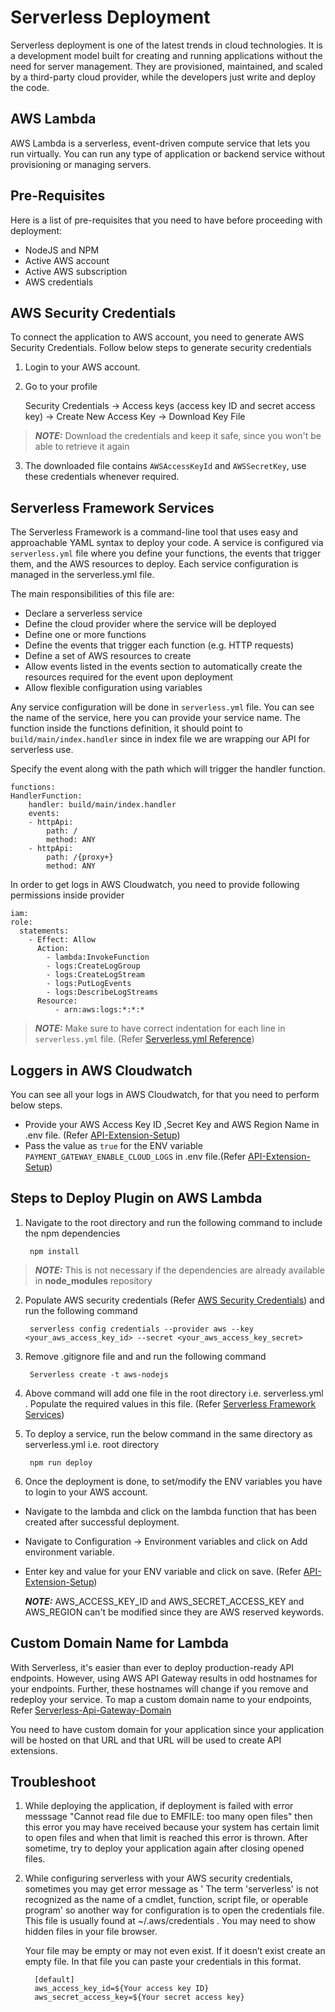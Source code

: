 # Serverless Deployment

Serverless deployment is one of the latest trends in cloud technologies. It is a development model built for creating and running applications without the need for server management. They are provisioned, maintained, and scaled by a third-party cloud provider, while the developers just write and deploy the code.

## AWS Lambda

AWS Lambda is a serverless, event-driven compute service that lets you run virtually. You can run any type of application or backend service without provisioning or managing servers.

## Pre-Requisites

Here is a list of pre-requisites that you need to have before proceeding with deployment:

- NodeJS and NPM
- Active AWS account
- Active AWS subscription
- AWS credentials

## <a name="AWSSecurityCredentials"></a>AWS Security Credentials

To connect the application to AWS account, you need to generate AWS Security Credentials. Follow below steps to generate security credentials

1. Login to your AWS account.

2. Go to your profile

   Security Credentials -> Access keys (access key ID and secret access key) -> Create New Access Key -> Download Key File

> **_NOTE:_** Download the credentials and keep it safe, since you won't be able to retrieve it again

3. The downloaded file contains `AWSAccessKeyId` and `AWSSecretKey`, use these credentials whenever required.

## <a name="ServerlessFrameworkServices"></a>Serverless Framework Services

The Serverless Framework is a command-line tool that uses easy and approachable YAML syntax to deploy your code. A service is configured via `serverless.yml` file where you define your functions, the events that trigger them, and the AWS resources to deploy. Each service configuration is managed in the serverless.yml file.

The main responsibilities of this file are:

- Declare a serverless service
- Define the cloud provider where the service will be deployed
- Define one or more functions
- Define the events that trigger each function (e.g. HTTP requests)
- Define a set of AWS resources to create
- Allow events listed in the events section to automatically create the resources required for the event upon deployment
- Allow flexible configuration using variables

Any service configuration will be done in `serverless.yml` file. You can see the name of the service, here you can provide your service name. The function inside the functions definition, it should point to `build/main/index.handler` since in index file we are wrapping our API for serverless use.

Specify the event along with the path which will trigger the handler function.

    functions:
    HandlerFunction:
        handler: build/main/index.handler
        events:
        - httpApi:
            path: /
            method: ANY
        - httpApi:
            path: /{proxy+}
            method: ANY

In order to get logs in AWS Cloudwatch, you need to provide following permissions inside provider

    iam:
    role:
      statements:
        - Effect: Allow
          Action:
            - lambda:InvokeFunction
            - logs:CreateLogGroup
            - logs:CreateLogStream
            - logs:PutLogEvents
            - logs:DescribeLogStreams
          Resource:
              - arn:aws:logs:*:*:*

> **_NOTE:_** Make sure to have correct indentation for each line in `serverless.yml` file. (Refer [Serverless.yml Reference](https://www.serverless.com/framework/docs/providers/aws/guide/serverless.yml))

## Loggers in AWS Cloudwatch

You can see all your logs in AWS Cloudwatch, for that you need to perform below steps.

- Provide your AWS Access Key ID ,Secret Key and AWS Region Name in .env file. (Refer [API-Extension-Setup](API-Extension-Setup.md))
- Pass the value as `true` for the ENV variable `PAYMENT_GATEWAY_ENABLE_CLOUD_LOGS` in .env file.(Refer [API-Extension-Setup](API-Extension-Setup.md))

## <a name="AWSDeploymentSteps"></a>Steps to Deploy Plugin on AWS Lambda

1.  Navigate to the root directory and run the following command to include the npm dependencies

         npm install

> **_NOTE:_** This is not necessary if the dependencies are already available in <b>node_modules</b> repository

2.  Populate AWS security credentials (Refer [AWS Security Credentials](#AWSSecurityCredentials)) and run the following command

         serverless config credentials --provider aws --key <your_aws_access_key_id> --secret <your_aws_access_key_secret>

3.  Remove .gitignore file and and run the following command

         Serverless create -t aws-nodejs

4.  Above command will add one file in the root directory i.e. serverless.yml . Populate the required values in this file. (Refer [Serverless Framework Services](#ServerlessFrameworkServices))

5.  To deploy a service, run the below command in the same directory as serverless.yml i.e. root directory

         npm run deploy

6.  Once the deployment is done, to set/modify the ENV variables you have to login to your AWS account.
- Navigate to the lambda and click on the lambda function that has been created after successful deployment.
- Navigate to Configuration -> Environment variables and click on Add environment variable.
- Enter key and value for your ENV variable and click on save. (Refer [API-Extension-Setup](API-Extension-Setup.md))
   
    **_NOTE:_** AWS_ACCESS_KEY_ID and AWS_SECRET_ACCESS_KEY and AWS_REGION can't be modified since they are AWS reserved keywords. 

## Custom Domain Name for Lambda

With Serverless, it's easier than ever to deploy production-ready API endpoints. However, using AWS API Gateway results in odd hostnames for your endpoints. Further, these hostnames will change if you remove and redeploy your service. To map a custom domain name to your endpoints, Refer [Serverless-Api-Gateway-Domain](https://www.serverless.com/blog/serverless-api-gateway-domain/)

You need to have custom domain for your application since your application will be hosted on that URL and that URL will be used to create API extensions.

## Troubleshoot

1.  While deploying the application, if deployment is failed with error messsage "Cannot read file due to EMFILE: too many open files" then this error you may have received because your system has certain limit to open files and when that limit is reached this error is thrown. After sometime, try to deploy your application again after closing opened files.

2.  While configuring serverless with your AWS security credentials, sometimes you may get error message as ' The term 'serverless' is not recognized as the name of a cmdlet, function, script file, or operable program' so another way for configuration is to open the credentials file. This file is usually found at ~/.aws/credentials . You may need to show hidden files in your file browser.

    Your file may be empty or may not even exist. If it doesn’t exist create an empty file. In that file you can paste your credentials in this format.

          [default]
          aws_access_key_id=${Your access key ID}
          aws_secret_access_key=${Your secret access key}
